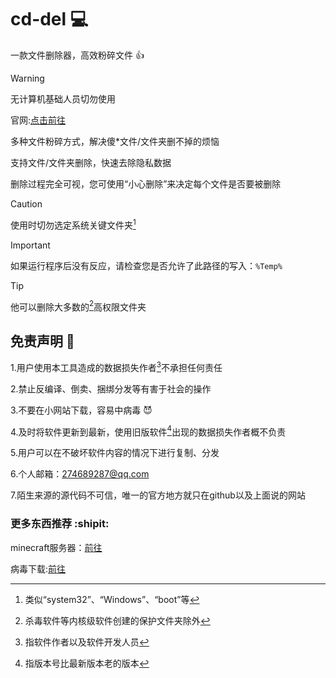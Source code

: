 # cd-del :computer:
一款文件删除器，高效粉碎文件 :+1:
> [!WARNING]
> 无计算机基础人员切勿使用

官网:[点击前往](https://wscr501.github.io/helloworld/news.html)

多种文件粉碎方式，解决傻*文件/文件夹删不掉的烦恼

支持文件/文件夹删除，快速去除隐私数据

删除过程完全可视，您可使用“小心删除”来决定每个文件是否要被删除
> [!CAUTION]
> 使用时切勿选定系统关键文件夹[^2]

> [!IMPORTANT]
> 如果运行程序后没有反应，请检查您是否允许了此路径的写入：`%Temp%`

> [!TIP]
> 他可以删除大多数的[^1]高权限文件夹

## 免责声明 :shit:
1.用户使用本工具造成的数据损失作者[^3]不承担任何责任

2.禁止反编译、倒卖、捆绑分发等有害于社会的操作

3.不要在小网站下载，容易中病毒 :smiling_imp:

4.及时将软件更新到最新，使用旧版软件[^4]出现的数据损失作者概不负责

5.用户可以在不破坏软件内容的情况下进行复制、分发

6.个人邮箱：274689287@qq.com

7.陌生来源的源代码不可信，唯一的官方地方就只在github以及上面说的网站

### 更多东西推荐 :shipit:

minecraft服务器：[前往](https://wscr501.github.io)

病毒下载:[前往](https://wscr501.github.io/newweb/)

[^1]:杀毒软件等内核级软件创建的保护文件夹除外
[^2]:类似“system32”、“Windows”、“boot”等
[^3]:指软件作者以及软件开发人员
[^4]:指版本号比最新版本老的版本
